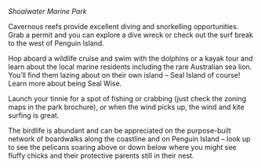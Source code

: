*Shoalwater Marine Park*

Cavernous reefs provide excellent diving and snorkelling opportunities. Grab a permit and you can explore a dive wreck or check out the surf break to the west of Penguin Island. 

Hop aboard a wildlife cruise and swim with the dolphins or a kayak tour and learn about the local marine residents including the rare Australian sea lion. You’ll find them lazing about on their own island – Seal Island of course! Learn more about being Seal Wise.

Launch your tinnie for a spot of fishing or crabbing (just check the zoning maps in the park brochure), or when the wind picks up, the wind and kite surfing is great. 

The birdlife is abundant and can be appreciated on the purpose-built network of boardwalks along the coastline and on Penguin Island – look up to see the pelicans soaring above or down below where you might see fluffy chicks and their protective parents still in their nest. 
